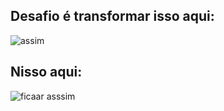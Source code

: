 ## Desafio é transformar isso aqui:
![assim](https://user-images.githubusercontent.com/62820033/91076773-5f413780-e616-11ea-8c0d-dd731e75335a.png)


## Nisso aqui:
![ficaar asssim](https://user-images.githubusercontent.com/62820033/91076845-77b15200-e616-11ea-803f-5baa7644753f.png)
